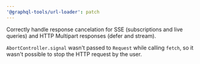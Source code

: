 ```yaml
---
'@graphql-tools/url-loader': patch
---
```



Correctly handle response cancelation for SSE (subscriptions and live queries) and HTTP Multipart responses (defer and stream).

`AbortController.signal` wasn't passed to `Request` while calling `fetch`, so it wasn't possible to stop the HTTP request by the user.

